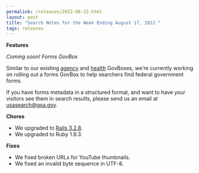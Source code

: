 ```yaml
---
permalink: /releases/2012-08-22.html
layout: post
title: "Search Notes for the Week Ending August 17, 2012 "
tags: releases
---
```

<div class="post_title"><strong>Features</strong></div>
<p><em>Coming soon! Forms GovBox </em></p>
<p>Similar to our existing <a href="/manual/govbox-agencies.html">agency</a> and <a href="/manual/govbox-health.html">health</a> GovBoxes, we're currently working on rolling out a forms GovBox to help searchers find federal government forms.</p>
<p>If you have forms metadata in a structured format, and want to have your visitors see them in search results, please send us an email at <a href="mailto:usasearch@gsa.gov" title="usasearch@gsa.gov">usasearch@gsa.gov</a>.</p>
<p><strong>Chores</strong></p>
<ul><li>We upgraded to <a href="http://weblog.rubyonrails.org/2012/8/9/ann-rails-3-2-8-has-been-released/">Rails 3.2.8</a>.</li>
<li>We upgraded to Ruby 1.9.3.</li>
</ul><p><strong>Fixes</strong></p>
<ul><li>We fixed broken URLs for YouTube thumbnails.</li>
<li>We fixed an invalid byte sequence in UTF-8.</li>
</ul>
